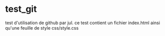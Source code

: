 # test_git
test d'utilisation de github par jul.
ce test contient un fichier index.html ainsi qu'une feuille de style css/style.css
